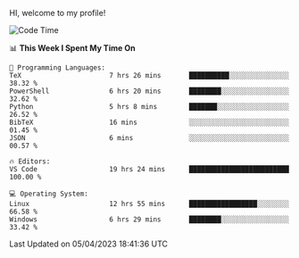 HI, welcome to my profile!
<!--START_SECTION:waka-->
![Code Time](http://img.shields.io/badge/Code%20Time-679%20hrs%2052%20mins-blue)

📊 **This Week I Spent My Time On** 

```text
💬 Programming Languages: 
TeX                      7 hrs 26 mins       ██████████░░░░░░░░░░░░░░░   38.32 % 
PowerShell               6 hrs 20 mins       ████████░░░░░░░░░░░░░░░░░   32.62 % 
Python                   5 hrs 8 mins        ███████░░░░░░░░░░░░░░░░░░   26.52 % 
BibTeX                   16 mins             ░░░░░░░░░░░░░░░░░░░░░░░░░   01.45 % 
JSON                     6 mins              ░░░░░░░░░░░░░░░░░░░░░░░░░   00.57 % 

🔥 Editors: 
VS Code                  19 hrs 24 mins      █████████████████████████   100.00 % 

💻 Operating System: 
Linux                    12 hrs 55 mins      █████████████████░░░░░░░░   66.58 % 
Windows                  6 hrs 29 mins       ████████░░░░░░░░░░░░░░░░░   33.42 % 
```


 Last Updated on 05/04/2023 18:41:36 UTC
<!--END_SECTION:waka-->

